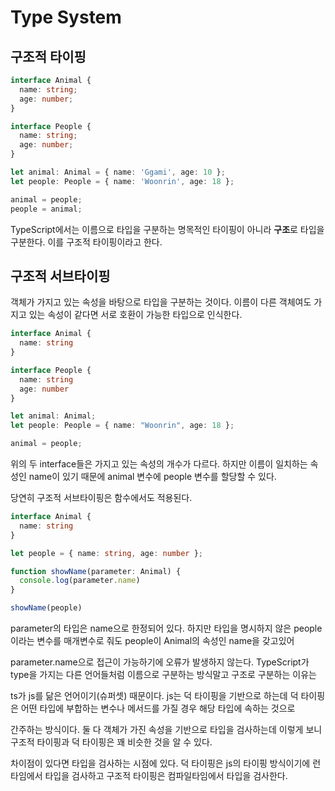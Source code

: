 # Type System

## 구조적 타이핑
```ts
interface Animal {
  name: string;
  age: number;
}

interface People {
  name: string;
  age: number;
}

let animal: Animal = { name: 'Ggami', age: 10 };
let people: People = { name: 'Woonrin', age: 18 };

animal = people;
people = animal;
```
TypeScript에서는 이름으로 타입을 구분하는 명목적인 타이핑이 아니라 **구조**로 타입을 구분한다. 이를 구조적 타이핑이라고 한다.

## 구조적 서브타이핑
객체가 가지고 있는 속성을 바탕으로 타입을 구분하는 것이다. 이름이 다른 객체여도 가지고 있는 속성이 같다면 서로 호환이 가능한 타입으로 인식한다.
```ts
interface Animal {
  name: string
}

interface People {
  name: string
  age: number
}

let animal: Animal;
let people: People = { name: "Woonrin", age: 18 };

animal = people;
```
위의 두 interface들은 가지고 있는 속성의 개수가 다르다. 하지만 이름이 일치하는 속성인 name이 있기 때문에 animal 변수에 people 변수를 할당할 수 있다.

당연히 구조적 서브타이핑은 함수에서도 적용된다.
```ts
interface Animal {
  name: string
}

let people = { name: string, age: number };

function showName(parameter: Animal) {
  console.log(parameter.name)
}

showName(people)
```
parameter의 타입은 name으로 한정되어 있다. 하지만 타입을 명시하지 않은 people이라는 변수를 매개변수로 줘도 people이 Animal의 속성인 name을 갖고있어

parameter.name으로 접근이 가능하기에 오류가 발생하지 않는다. TypeScript가 type을 가지는 다른 언어들처럼 이름으로 구분하는 방식말고 구조로 구분하는 이유는

ts가 js를 닮은 언어이기(슈퍼셋) 때문이다. js는 덕 타이핑을 기반으로 하는데 덕 타이핑은 어떤 타입에 부합하는 변수나 메서드를 가질 경우 해당 타입에 속하는 것으로

간주하는 방식이다. 둘 다 객체가 가진 속성을 기반으로 타입을 검사하는데 이렇게 보니 구조적 타이핑과 덕 타이핑은 꽤 비슷한 것을 알 수 있다.

차이점이 있다면 타입을 검사하는 시점에 있다. 덕 타이핑은 js의 타이핑 방식이기에 런타임에서 타입을 검사하고 구조적 타이핑은 컴파일타임에서 타입을 검사한다.

